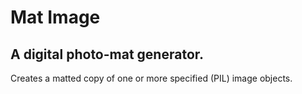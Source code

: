 # Mat Image

## A digital photo-mat generator.

Creates a matted copy of one or more specified (PIL) image objects.